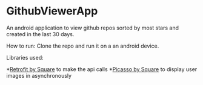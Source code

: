 # GithubViewerApp
An android application to view github repos sorted by most stars and created in the last 30 days.

How to run:
Clone the repo and run it on a an android device.



Libraries used: 

*[Retrofit by Square](https://square.github.io/retrofit/) to make the api calls
*[Picasso by Square](https://square.github.io/picasso/) to display user images in asynchronously 


